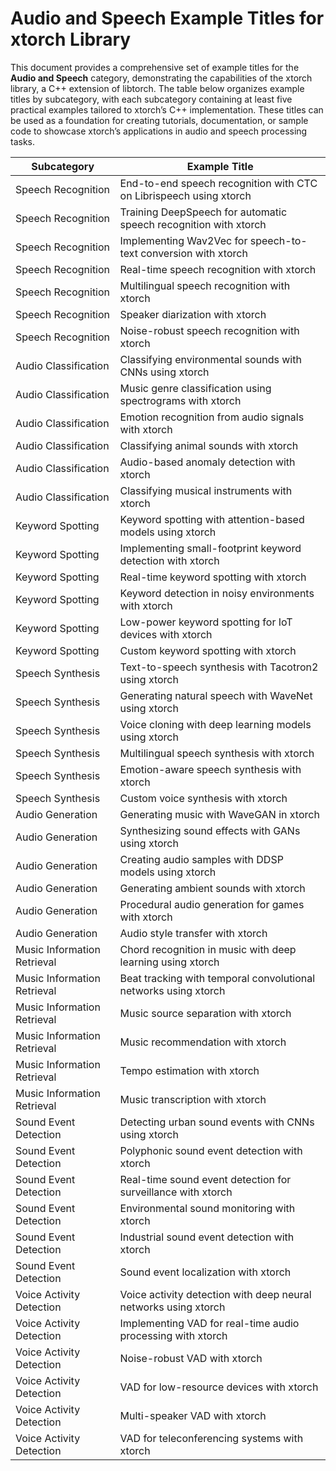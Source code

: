 # Audio and Speech Example Titles for xtorch Library

This document provides a comprehensive set of example titles for the **Audio and Speech** category, demonstrating the capabilities of the xtorch library, a C++ extension of libtorch. The table below organizes example titles by subcategory, with each subcategory containing at least five practical examples tailored to xtorch’s C++ implementation. These titles can be used as a foundation for creating tutorials, documentation, or sample code to showcase xtorch’s applications in audio and speech processing tasks.

| **Subcategory**                     | **Example Title**                                                                 |
|-------------------------------------|-----------------------------------------------------------------------------------|
| Speech Recognition                  | End-to-end speech recognition with CTC on Librispeech using xtorch                |
| Speech Recognition                  | Training DeepSpeech for automatic speech recognition with xtorch                  |
| Speech Recognition                  | Implementing Wav2Vec for speech-to-text conversion with xtorch                    |
| Speech Recognition                  | Real-time speech recognition with xtorch                                          |
| Speech Recognition                  | Multilingual speech recognition with xtorch                                       |
| Speech Recognition                  | Speaker diarization with xtorch                                                   |
| Speech Recognition                  | Noise-robust speech recognition with xtorch                                       |
| Audio Classification                | Classifying environmental sounds with CNNs using xtorch                           |
| Audio Classification                | Music genre classification using spectrograms with xtorch                         |
| Audio Classification                | Emotion recognition from audio signals with xtorch                                |
| Audio Classification                | Classifying animal sounds with xtorch                                             |
| Audio Classification                | Audio-based anomaly detection with xtorch                                         |
| Audio Classification                | Classifying musical instruments with xtorch                                       |
| Keyword Spotting                    | Keyword spotting with attention-based models using xtorch                         |
| Keyword Spotting                    | Implementing small-footprint keyword detection with xtorch                        |
| Keyword Spotting                    | Real-time keyword spotting with xtorch                                            |
| Keyword Spotting                    | Keyword detection in noisy environments with xtorch                               |
| Keyword Spotting                    | Low-power keyword spotting for IoT devices with xtorch                            |
| Keyword Spotting                    | Custom keyword spotting with xtorch                                               |
| Speech Synthesis                    | Text-to-speech synthesis with Tacotron2 using xtorch                              |
| Speech Synthesis                    | Generating natural speech with WaveNet using xtorch                               |
| Speech Synthesis                    | Voice cloning with deep learning models using xtorch                              |
| Speech Synthesis                    | Multilingual speech synthesis with xtorch                                         |
| Speech Synthesis                    | Emotion-aware speech synthesis with xtorch                                        |
| Speech Synthesis                    | Custom voice synthesis with xtorch                                                |
| Audio Generation                    | Generating music with WaveGAN in xtorch                                           |
| Audio Generation                    | Synthesizing sound effects with GANs using xtorch                                 |
| Audio Generation                    | Creating audio samples with DDSP models using xtorch                              |
| Audio Generation                    | Generating ambient sounds with xtorch                                             |
| Audio Generation                    | Procedural audio generation for games with xtorch                                 |
| Audio Generation                    | Audio style transfer with xtorch                                                  |
| Music Information Retrieval         | Chord recognition in music with deep learning using xtorch                        |
| Music Information Retrieval         | Beat tracking with temporal convolutional networks using xtorch                   |
| Music Information Retrieval         | Music source separation with xtorch                                               |
| Music Information Retrieval         | Music recommendation with xtorch                                                  |
| Music Information Retrieval         | Tempo estimation with xtorch                                                      |
| Music Information Retrieval         | Music transcription with xtorch                                                   |
| Sound Event Detection               | Detecting urban sound events with CNNs using xtorch                               |
| Sound Event Detection               | Polyphonic sound event detection with xtorch                                      |
| Sound Event Detection               | Real-time sound event detection for surveillance with xtorch                      |
| Sound Event Detection               | Environmental sound monitoring with xtorch                                        |
| Sound Event Detection               | Industrial sound event detection with xtorch                                      |
| Sound Event Detection               | Sound event localization with xtorch                                              |
| Voice Activity Detection            | Voice activity detection with deep neural networks using xtorch                   |
| Voice Activity Detection            | Implementing VAD for real-time audio processing with xtorch                       |
| Voice Activity Detection            | Noise-robust VAD with xtorch                                                     |
| Voice Activity Detection            | VAD for low-resource devices with xtorch                                          |
| Voice Activity Detection            | Multi-speaker VAD with xtorch                                                    |
| Voice Activity Detection            | VAD for teleconferencing systems with xtorch                                      |